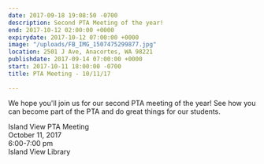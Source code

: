 ```yaml
---
date: 2017-09-18 19:08:50 -0700
description: Second PTA Meeting of the year!
end: 2017-10-12 02:00:00 +0000
expirydate: 2017-10-12 07:00:00 +0000
image: "/uploads/FB_IMG_1507475299877.jpg"
location: 2501 J Ave, Anacortes, WA 98221
publishdate: 2017-09-14 07:00:00 +0000
start: 2017-10-11 18:00:00 -0700
title: PTA Meeting - 10/11/17

---
```

We hope you'll join us for our second PTA meeting of the year! See how you can become part of the PTA and do great things for our students.

Island View PTA Meeting  
October 11, 2017  
6:00-7:00 pm  
Island View Library